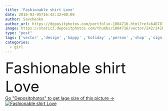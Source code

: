 ```yaml
---
title: 'Fashionable shirt Love'
date: 2010-03-05T16:42:32+00:00
author: Savchenko
author_url: https://depositphotos.com/portfolio-1004716.html?ref=64678756
image: https://static3.depositphotos.com/thumbs/1004716/vector/242/2428996/api_thumb_450.jpg?forcejpeg=true
type: "post"
tags: ['vector' ,'design' ,'happy' ,'holiday' ,'person' ,'shop' ,'sign' ,'new' ,'love' ,'party' ,'girl' ,'female' ,'beauty' ,'smile' ,'hair' ,'sports' ,'floral' ,'teenager' ,'face' ,'plug' ,'style' ,'vintage' ,'pink' ,'cool' ,'heart' ,'shirt' ,'part' ,'way' ,'body' ,'gradient' ,'template' ,'grid' ,'lady' ,'print' ,'fabric' ,'clothes' ,'identity' ,'top' ,'sexy' ,'dress' ,'front' ,'waves' ,'advertising' ,'lips' ,'exotic' ,'teenage' ,'slim' ,'fashionable' ,'clap' ,'photorealistic' ]
categories: 
  - girl
---
```

<div aling="center">
            <font size="60"> Fashionable shirt Love</font>   
</div>
<div>
    <a href='https://static3.depositphotos.com/thumbs/1004716/vector/242/2428996/api_thumb_450.jpg?forcejpeg=true?ref=64678756' target=_blank > Go "Depositphotos" to get lage size of this picture ->
        <img href='https://static3.depositphotos.com/thumbs/1004716/vector/242/2428996/api_thumb_450.jpg?forcejpeg=true?ref=64678756' src='https://static3.depositphotos.com/1004716/242/v/950/depositphotos_2428996-stock-illustration-fashionable-shirt-love.jpg?forcejpeg=true' alt='Fashionable shirt Love' >
    </a>
</div>
